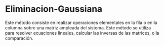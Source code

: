 # Eliminacion-Gaussiana
Este método consiste en realizar operaciones elementales en la fila o en la columna sobre una matriz ampleada del sistema. Este método
se utiliza para resolver ecuaciones lineales, calcular las inversas de las matrices, o la comparación.
